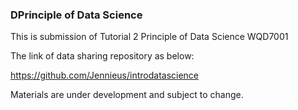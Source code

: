 
### DPrinciple of Data Science

This is submission of Tutorial 2 Principle of Data Science WQD7001

The link of data sharing repository as below:

https://github.com/Jennieus/introdatascience

Materials are under development and subject to change. 





